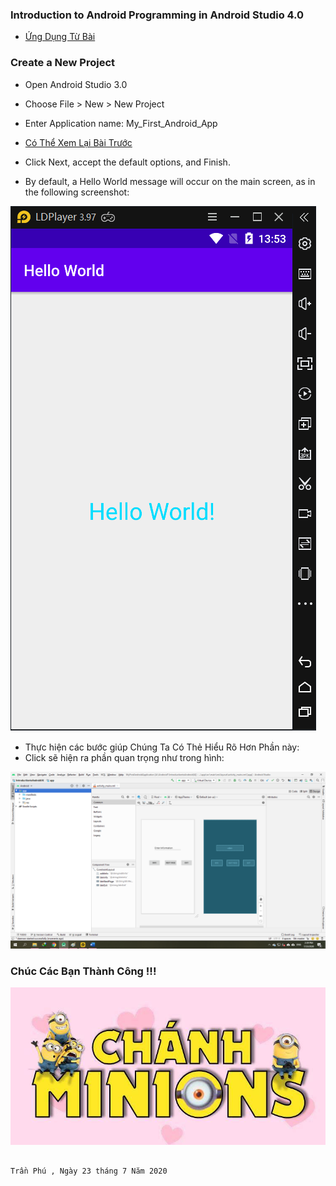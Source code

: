 ### Introduction to Android Programming in Android Studio 4.0

- <a href= "https://ngocminhtran.com/2018/06/28/lap-trinh-android-dung-androidhttps://dzone.com/articles/introduction-to-android-programming-using-the-andr"> Ứng Dụng Từ Bài</a>

### Create a New Project
- Open Android Studio 3.0
- Choose File > New > New Project
- Enter Application name: My_First_Android_App

- <a href="https://github.com/ChanhMinions/DaoQuanhUngDungAndroid">Có Thể Xem Lại Bài Trước</a>

- Click Next, accept the default options, and Finish.
- By default, a Hello World message will occur on the main screen, as in the following screenshot:

![image](Untitled6.png)

- Thực hiện các bước giúp Chúng Ta Có Thẻ Hiểu Rõ Hơn Phần này:
- Click sẽ hiện ra phần quan trọng như trong hình:

![image](Untitled10.png)

### Chúc Các Bạn Thành Công !!!


![image](ezr.png)

                                                                             Trần Phú , Ngày 23 tháng 7 Năm 2020
